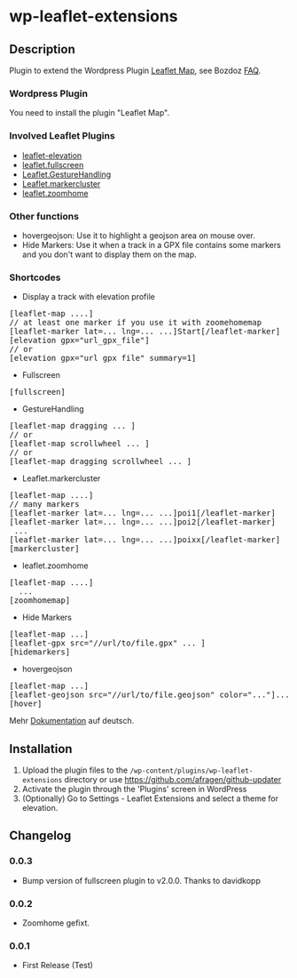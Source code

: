 # wp-leaflet-extensions

## Description

Plugin to extend the Wordpress Plugin <a href="https://wordpress.org/plugins/leaflet-map/">Leaflet Map</a>, see Bozdoz <a href="https://github.com/bozdoz/wp-plugin-leaflet-map#how-can-i-add-another-leaflet-plugin">FAQ</a>.

### Wordpress Plugin

You need to install the plugin "Leaflet Map".

### Involved Leaflet Plugins

*   [leaflet-elevation](https://github.com/Raruto/leaflet-elevation)
*   [leaflet.fullscreen](https://github.com/brunob/leaflet.fullscreen)
*   [Leaflet.GestureHandling](https://github.com/elmarquis/Leaflet.GestureHandling)
*   [Leaflet.markercluster](https://github.com/Leaflet/Leaflet.markercluster)
*   [leaflet.zoomhome](https://github.com/torfsen/leaflet.zoomhome)

### Other functions

*   hovergeojson: Use it to highlight a geojson area on mouse over.
*   Hide Markers: Use it when a track in a GPX file contains some markers and you don't want to display them on the map.

### Shortcodes

* Display a track with elevation profile

<pre>
[leaflet-map ....]
// at least one marker if you use it with zoomehomemap
[leaflet-marker lat=... lng=... ...]Start[/leaflet-marker]
[elevation gpx="url_gpx_file"]
// or
[elevation gpx="url_gpx_file" summary=1]
</pre>

* Fullscreen

<pre>
[fullscreen]
</pre>

* GestureHandling

<pre>
[leaflet-map dragging ... ]
// or
[leaflet-map scrollwheel ... ]
// or
[leaflet-map dragging scrollwheel ... ]
</pre>

* Leaflet.markercluster

<pre>
[leaflet-map ....]
// many markers
[leaflet-marker lat=... lng=... ...]poi1[/leaflet-marker]
[leaflet-marker lat=... lng=... ...]poi2[/leaflet-marker]
 ...
[leaflet-marker lat=... lng=... ...]poixx[/leaflet-marker]
[markercluster]
</pre>

* leaflet.zoomhome

<pre>
[leaflet-map ....]
  ...
[zoomhomemap]
</pre>

* Hide Markers

<pre>
[leaflet-map ...]
[leaflet-gpx src="//url/to/file.gpx" ... ]
[hidemarkers]
</pre>

* hovergeojson

<pre>
[leaflet-map ...]
[leaflet-geojson src="//url/to/file.geojson" color="..."]...[/leaflet-geojson]
[hover]
</pre>

Mehr <a href="https://phw-web.de/doku/leaflet/">Dokumentation</a> auf deutsch.

## Installation

1. Upload the plugin files to the `/wp-content/plugins/wp-leaflet-extensions` directory or use https://github.com/afragen/github-updater
2. Activate the plugin through the 'Plugins' screen in WordPress
3. (Optionally) Go to Settings - Leaflet Extensions and select a theme for elevation.

## Changelog

### 0.0.3

* Bump version of fullscreen plugin to v2.0.0. Thanks to davidkopp

### 0.0.2

* Zoomhome gefixt.

### 0.0.1

* First Release (Test)
